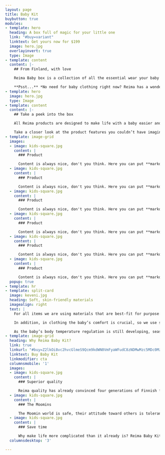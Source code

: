 ```yaml
---
layout: page
title: Baby Kit
buybutton: true
modules:
- template: hero
  heading: A box full of magic for your little one
  link: "#buy=variant"
  linktext: Get yours now for $199
  image: hero.jpg
  overlayinvert: true
  type: Image
- template: content
  content: |-
    ## From Finland, with love

    Reima Baby box is a collection of all the essential wear your baby will need during the first six months. It includes 17 pieces of hand picked premium Nordic design baby items – a wonderful way to start your journey into parenthood.

    **Psst...** *No need for baby clothing right now? Reima has a wonderful collection for toddlers, kids and juniors as well!*
- template: hero
  image: hero.jpg
  type: Image
- template: content
  content: |-
    ## Take a peek into the box

    All Reima products are designed to make life with a baby easier and smoother, tested by us and thousands of our customer families around the world. People are just loving it, see for yourself!

    Take a closer look at the product features you couldn’t have imagined needing, and soon can’t imagine living without.
- template: image-grid
  images:
  - image: kids-square.jpg
    content: |
      ### Product

      Content is always nice, don't you think. Here you can put **markdown** and all kinds of nice stuff. Be wary about the length of the text, though. Especially on mobile!
  - image: kids-square.jpg
    content: |
      ### Product

      Content is always nice, don't you think. Here you can put **markdown** and all kinds of nice stuff. Be wary about the length of the text, though. Especially on mobile!
  - image: kids-square.jpg
    content: |
      ### Product

      Content is always nice, don't you think. Here you can put **markdown** and all kinds of nice stuff. Be wary about the length of the text, though. Especially on mobile!
  - image: kids-square.jpg
    content: |
      ### Product

      Content is always nice, don't you think. Here you can put **markdown** and all kinds of nice stuff. Be wary about the length of the text, though. Especially on mobile!
  - image: kids-square.jpg
    content: |
      ### Product

      Content is always nice, don't you think. Here you can put **markdown** and all kinds of nice stuff. Be wary about the length of the text, though. Especially on mobile!
  - image: kids-square.jpg
    content: |
      ### Product

      Content is always nice, don't you think. Here you can put **markdown** and all kinds of nice stuff. Be wary about the length of the text, though. Especially on mobile!
  popup: true
- template: hr
- template: split-card
  image: keveni.jpg
  heading: Soft, skin-friendly materials
  imagealign: right
  text: |
    For all items we are using materials that are best-fit for purpose: above all they are always safe and durable, but also provide the baby with maximum comfort. With babies, it is important that materials in everyday use are easy-care from the xxxx (e.g. onesie) to the xxx

    In addition, in clothing the baby’s comfort is crucial, so we use soft and stretchy, yet durable fabrics like cotton and elastane, and pure cotton with a biowash finish.

    As the baby’s body temperature regulation is still developing, seasonal clothing needs to keep the baby nice and cool in the summer and warm and snug in the winter. Our summer wear is part tencel, which compared to plain cotton, is more absorbent and more effective at transferring moisture from the baby’s skin, making the clothing more pleasantly cool to wear.
- template: image-grid
  heading: Why Reima Baby Kit?
  link: true
  linkurl: "#buy=Z2lkOi8vc2hvcGlmeS9Qcm9kdWN0VmFyaWFudC8zNDMwMzc5MDc0MzY4OQ=="
  linktext: Buy Baby Kit
  linkmodifier: cta
  columnsmobile: '1'
  images:
  - image: kids-square.jpg
    content: |
      ### Superior quality

      Reima quality has already convinced four generations of Finnish families, and the amazing craftsmanship in our products still takes parents by awe. We promise you will experience it too when opening your first Baby Kit!
  - image: kids-square.jpg
    content: |
      ### The Moomins

      The Moomin world is safe, their attitude toward others is tolerant, and their love for each other surpasses all obstacles. In our gender-neutral colours and cute Moomin prints, your baby is sure to win hearts.
  - image: kids-square.jpg
    content: |
      ### Save time

      Why make life more complicated than it already is? Reima Baby Kit is the easiest way to get a stylish wardrobe for your new-born! Plus, bundling all these premium items will save you time to enjoy your baby bubble.
  columnsdesktop: '3'

---
```

